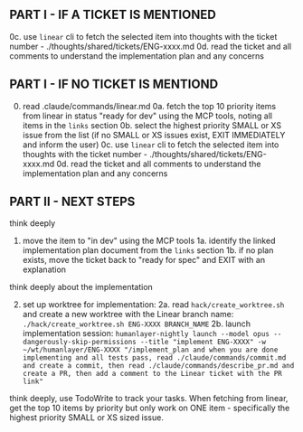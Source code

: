 ## PART I - IF A TICKET IS MENTIONED

0c. use `linear` cli to fetch the selected item into thoughts with the ticket number - ./thoughts/shared/tickets/ENG-xxxx.md
0d. read the ticket and all comments to understand the implementation plan and any concerns

## PART I - IF NO TICKET IS MENTIOND

0.  read .claude/commands/linear.md
0a. fetch the top 10 priority items from linear in status "ready for dev" using the MCP tools, noting all items in the `links` section
0b. select the highest priority SMALL or XS issue from the list (if no SMALL or XS issues exist, EXIT IMMEDIATELY and inform the user)
0c. use `linear` cli to fetch the selected item into thoughts with the ticket number - ./thoughts/shared/tickets/ENG-xxxx.md
0d. read the ticket and all comments to understand the implementation plan and any concerns

## PART II - NEXT STEPS

think deeply

1. move the item to "in dev" using the MCP tools
1a. identify the linked implementation plan document from the `links` section
1b. if no plan exists, move the ticket back to "ready for spec" and EXIT with an explanation

think deeply about the implementation

2. set up worktree for implementation:
2a. read `hack/create_worktree.sh` and create a new worktree with the Linear branch name: `./hack/create_worktree.sh ENG-XXXX BRANCH_NAME`
2b. launch implementation session: `humanlayer-nightly launch --model opus --dangerously-skip-permissions --title "implement ENG-XXXX" -w ~/wt/humanlayer/ENG-XXXX "/implement_plan and when you are done implementing and all tests pass, read ./claude/commands/commit.md and create a commit, then read ./claude/commands/describe_pr.md and create a PR, then add a comment to the Linear ticket with the PR link"`

think deeply, use TodoWrite to track your tasks. When fetching from linear, get the top 10 items by priority but only work on ONE item - specifically the highest priority SMALL or XS sized issue.
